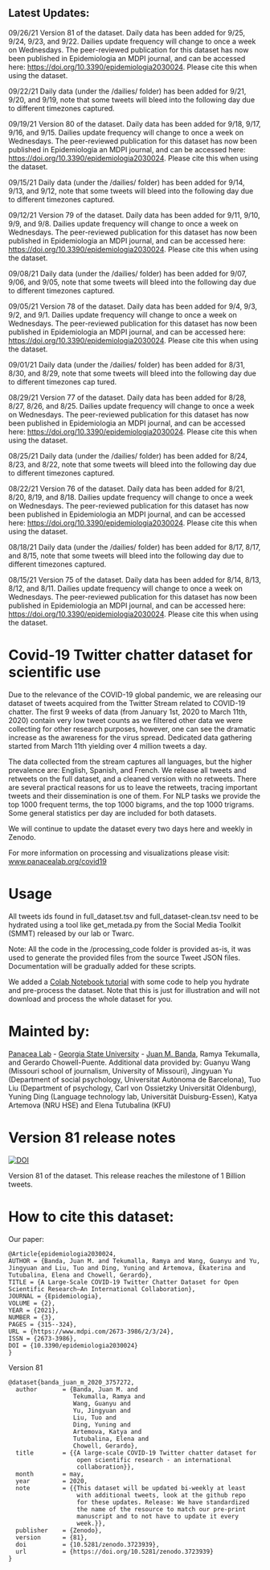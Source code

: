 ## Latest Updates:

09/26/21 Version 81 of the dataset. Daily data has been added for 9/25, 9/24, 9/23, and 9/22. Dailies update frequency will change to once a week on Wednesdays. The peer-reviewed publication for this dataset has now been published in Epidemiologia an MDPI journal, and can be accessed here: https://doi.org/10.3390/epidemiologia2030024. Please cite this when using the dataset.

09/22/21 Daily data (under the /dailies/ folder) has been added for 9/21, 9/20, and 9/19, note that some tweets will bleed into the following day due to different timezones captured.

09/19/21 Version 80 of the dataset. Daily data has been added for 9/18, 9/17, 9/16, and 9/15. Dailies update frequency will change to once a week on Wednesdays. The peer-reviewed publication for this dataset has now been published in Epidemiologia an MDPI journal, and can be accessed here: https://doi.org/10.3390/epidemiologia2030024. Please cite this when using the dataset.

09/15/21 Daily data (under the /dailies/ folder) has been added for 9/14, 9/13, and 9/12, note that some tweets will bleed into the following day due to different timezones captured.

09/12/21 Version 79 of the dataset. Daily data has been added for 9/11, 9/10, 9/9, and 9/8. Dailies update frequency will change to once a week on Wednesdays. The peer-reviewed publication for this dataset has now been published in Epidemiologia an MDPI journal, and can be accessed here: https://doi.org/10.3390/epidemiologia2030024. Please cite this when using the dataset.

09/08/21 Daily data (under the /dailies/ folder) has been added for 9/07, 9/06, and 9/05, note that some tweets will bleed into the following day due to different timezones captured.

09/05/21 Version 78 of the dataset. Daily data has been added for 9/4, 9/3, 9/2, and 9/1. Dailies update frequency will change to once a week on Wednesdays. The peer-reviewed publication for this dataset has now been published  in Epidemiologia an MDPI journal, and can be accessed here: https://doi.org/10.3390/epidemiologia2030024. Please cite this when using the dataset.

09/01/21 Daily data (under the /dailies/ folder) has been added for 8/31, 8/30, and 8/29, note that some tweets will bleed into the following day due to different timezones cap
tured.

08/29/21 Version 77 of the dataset. Daily data has been added for 8/28, 8/27, 8/26, and 8/25. Dailies update frequency will change to once a week on Wednesdays. The peer-reviewed publication for this dataset has now been published  in Epidemiologia an MDPI journal, and can be accessed here: https://doi.org/10.3390/epidemiologia2030024. Please cite this when using the dataset.

08/25/21 Daily data (under the /dailies/ folder) has been added for 8/24, 8/23, and 8/22, note that some tweets will bleed into the following day due to different timezones captured.

08/22/21 Version 76 of the dataset. Daily data has been added for 8/21, 8/20, 8/19, and 8/18. Dailies update frequency will change to once a week on Wednesdays. The peer-reviewed publication for this dataset has now been published  in Epidemiologia an MDPI journal, and can be accessed here: https://doi.org/10.3390/epidemiologia2030024. Please cite this when using the dataset.

08/18/21 Daily data (under the /dailies/ folder) has been added for 8/17, 8/17, and 8/15, note that some tweets will bleed into the following day due to different timezones captured. 

08/15/21 Version 75 of the dataset. Daily data has been added for 8/14, 8/13, 8/12, and 8/11. Dailies update frequency will change to once a week on Wednesdays. The peer-reviewed publication for this dataset has now been published  in Epidemiologia an MDPI journal, and can be accessed here: https://doi.org/10.3390/epidemiologia2030024. Please cite this when using the dataset.


# Covid-19 Twitter chatter dataset for scientific use

Due to the relevance of the COVID-19 global pandemic, we are releasing our dataset of tweets acquired from the Twitter Stream related to COVID-19 chatter. The first 9 weeks of data (from January 1st, 2020 to March 11th, 2020) contain very low tweet counts as we filtered other data we were collecting for other research purposes, however, one can see the dramatic increase as the awareness for the virus spread. Dedicated data gathering started from March 11th yielding over 4 million tweets a day.

The data collected from the stream captures all languages, but the higher prevalence are:  English, Spanish, and French. We release all tweets and retweets on the full dataset, and a cleaned version with no retweets. There are several practical reasons for us to leave the retweets, tracing important tweets and their dissemination is one of them. For NLP tasks we provide the top 1000 frequent terms, the top 1000 bigrams, and the top 1000 trigrams. Some general statistics per day are included for both datasets.

We will continue to update the dataset every two days here and weekly in Zenodo. 

For more information on processing and visualizations please visit: www.panacealab.org/covid19

# Usage 

All tweets ids found in full_dataset.tsv and full_dataset-clean.tsv need to be hydrated using a tool like get_metada.py from the Social Media Toolkit (SMMT) released by our lab or Twarc. 

Note: All the code in the /processing_code folder is provided as-is, it was used to generate the provided files from the source Tweet JSON files. Documentation will be gradually added for these scripts. 

We added a [Colab Notebook tutorial](COVID_19_dataset_Tutorial.ipynb) with some code to help you hydrate and pre-process the dataset. Note that this is just for illustration and will not download and process the whole dataset for you.


# Mainted by:

[Panacea Lab](www.panacealab.org) - [Georgia State University](www.gsu.edu) - [Juan M. Banda](www.jmbanda.com), Ramya Tekumalla, and Gerardo Chowell-Puente.
Additional data provided by: Guanyu Wang (Missouri school of journalism, University of Missouri), Jingyuan Yu (Department of social psychology, Universitat Autònoma de Barcelona), Tuo Liu (Department of psychology, Carl von Ossietzky Universität Oldenburg), Yuning Ding (Language technology lab, Universität Duisburg-Essen), Katya Artemova (NRU HSE) and Elena Tutubalina (KFU)

# Version 81 release notes

[![DOI](https://zenodo.org/badge/DOI/10.5281/zenodo.5530491.svg)](https://doi.org/10.5281/zenodo.5530491)

Version 81 of the dataset. This release reaches the milestone of 1 Billion tweets. 

# How to cite this dataset:

Our paper: 
```
@Article{epidemiologia2030024,
AUTHOR = {Banda, Juan M. and Tekumalla, Ramya and Wang, Guanyu and Yu, Jingyuan and Liu, Tuo and Ding, Yuning and Artemova, Ekaterina and Tutubalina, Elena and Chowell, Gerardo},
TITLE = {A Large-Scale COVID-19 Twitter Chatter Dataset for Open Scientific Research—An International Collaboration},
JOURNAL = {Epidemiologia},
VOLUME = {2},
YEAR = {2021},
NUMBER = {3},
PAGES = {315--324},
URL = {https://www.mdpi.com/2673-3986/2/3/24},
ISSN = {2673-3986},
DOI = {10.3390/epidemiologia2030024}
}
```

Version 81

```
@dataset{banda_juan_m_2020_3757272,
  author       = {Banda, Juan M. and
                  Tekumalla, Ramya and
                  Wang, Guanyu and
                  Yu, Jingyuan and
                  Liu, Tuo and
                  Ding, Yuning and
                  Artemova, Katya and
                  Tutubalinа, Elena and
                  Chowell, Gerardo},
  title        = {{A large-scale COVID-19 Twitter chatter dataset for 
                   open scientific research - an international
                   collaboration}},
  month        = may,
  year         = 2020,
  note         = {{This dataset will be updated bi-weekly at least 
                   with additional tweets, look at the github repo
                   for these updates. Release: We have standardized
                   the name of the resource to match our pre-print
                   manuscript and to not have to update it every
                   week.}},
  publisher    = {Zenodo},
  version      = {81},
  doi          = {10.5281/zenodo.3723939},
  url          = {https://doi.org/10.5281/zenodo.3723939}
}

```
